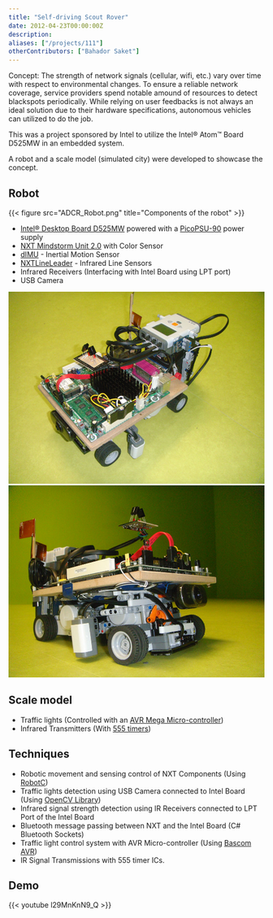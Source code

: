 ```yaml
---
title: "Self-driving Scout Rover"
date: 2012-04-23T00:00:00Z
description: 
aliases: ["/projects/111"]
otherContributors: ["Bahador Saket"]
---
```


Concept: The strength of network signals (cellular, wifi, etc.) vary over time with respect to environmental changes. To ensure a reliable network coverage, service providers spend notable amound of resources to detect blackspots periodically. While relying on user feedbacks is not always an ideal solution due to their hardware specifications, autonomous vehicles can utilized to do the job.

This was a project sponsored by Intel to utilize the Intel® Atom™ Board D525MW in an embedded system.

A robot and a scale model (simulated city) were developed to showcase the concept.

## Robot
{{< figure src="ADCR_Robot.png" title="Components of the robot" >}}

-   [Intel® Desktop Board D525MW](http://www.intel.my/content/www/us/en/motherboards/desktop-motherboards/desktop-board-d525mw.html)  powered with a  [PicoPSU-90](http://www.mini-box.com/picoPSU-90)  power supply
-   [NXT Mindstorm Unit 2.0](http://en.wikipedia.org/wiki/Lego_Mindstorms_NXT)  with Color Sensor
-   [dIMU](http://www.dexterindustries.com/dIMU.html)  - Inertial Motion Sensor
-   [NXTLineLeader](http://www.mindsensors.com/index.php?module=pagemaster&PAGE_user_op=view_page&PAGE_id=111)  - Infrared Line Sensors
-   Infrared Receivers (Interfacing with Intel Board using LPT port)
-   USB Camera

![](selfdriving_robot_1_tn.jpg)
![](selfdriving_robot_2_tn.jpg)


## Scale model

-   Traffic lights (Controlled with an  [AVR Mega Micro-controller](http://www.atmel.com/products/microcontrollers/avr/megaavr.aspx))
-   Infrared Transmitters (With  [555 timers](http://en.wikipedia.org/wiki/555_timer_IC))

## Techniques

-   Robotic movement and sensing control of NXT Components (Using  [RobotC](http://www.robotc.net/))
-   Traffic lights detection using USB Camera connected to Intel Board (Using  [OpenCV Library](http://opencv.willowgarage.com/wiki/))
-   Infrared signal strength detection using IR Receivers connected to LPT Port of the Intel Board
-   Bluetooth message passing between NXT and the Intel Board (C# Bluetooth Sockets)
-   Traffic light control system with AVR Micro-controller (Using  [Bascom AVR](http://www.mcselec.com/index.php?option=com_content&task=view&id=14&Itemid=41))
-   IR Signal Transmissions with 555 timer ICs.

## Demo
{{< youtube l29MnKnN9_Q >}}

<!-- ## Report
[Autonomous_Data_Collector_Robot.pdf](Autonomous_Data_Collector_Robot.pdf) -->